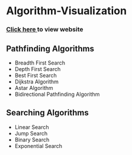 # Algorithm-Visualization

### <a href = "https://elysian01.github.io/Algorithms-Visualization/"> Click here </a> to view website

## Pathfinding Algorithms

* Breadth First Search
* Depth First Search
* Best First Search
* Dijkstra Algorithm
* Astar Algorithm
* Bidirectional Pathfinding Algorithm

## Searching Algorithms

* Linear Search
* Jump Search
* Binary Search
* Exponential Search
